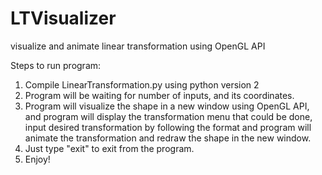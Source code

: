 # LTVisualizer
visualize and animate linear transformation using OpenGL API

Steps to run program:
1. Compile LinearTransformation.py using python version 2
2. Program will be waiting for number of inputs, and its coordinates.
3. Program will visualize the shape in a new window using OpenGL API,
   and program will display the transformation menu that could be done, input
   desired transformation by following the format and program will animate
   the transformation and redraw the shape in the new window.
4. Just type "exit" to exit from the program.
5. Enjoy!
